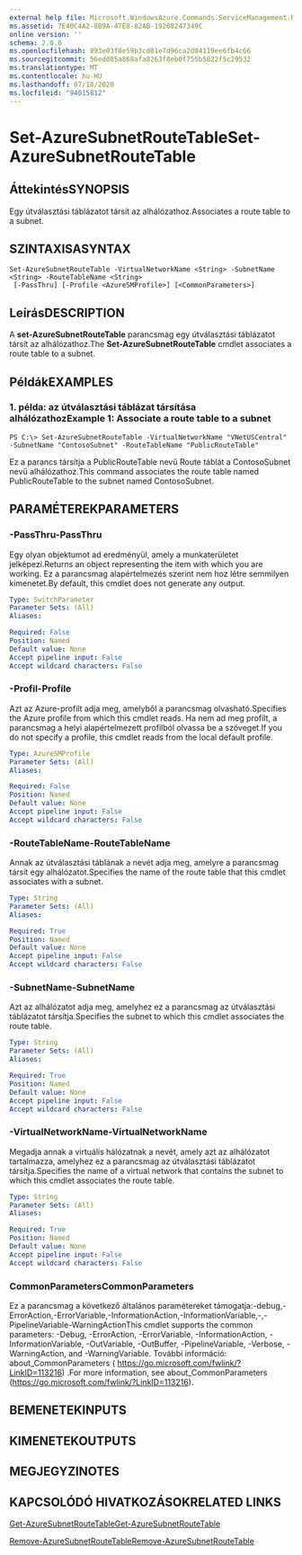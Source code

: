```yaml
---
external help file: Microsoft.WindowsAzure.Commands.ServiceManagement.Network.dll-Help.xml
ms.assetid: 7E40C4A2-8B9A-47E8-82AB-19208247349C
online version: ''
schema: 2.0.0
ms.openlocfilehash: 893e03f8e59b3cd01e7d96ca2d04119ee6fb4c66
ms.sourcegitcommit: 56ed085a868afa8263f8eb0f755b5822f5c29532
ms.translationtype: MT
ms.contentlocale: hu-HU
ms.lasthandoff: 07/18/2020
ms.locfileid: "94015812"
---
```

# <span data-ttu-id="29a51-101">Set-AzureSubnetRouteTable</span><span class="sxs-lookup"><span data-stu-id="29a51-101">Set-AzureSubnetRouteTable</span></span>

## <span data-ttu-id="29a51-102">Áttekintés</span><span class="sxs-lookup"><span data-stu-id="29a51-102">SYNOPSIS</span></span>
<span data-ttu-id="29a51-103">Egy útválasztási táblázatot társít az alhálózathoz.</span><span class="sxs-lookup"><span data-stu-id="29a51-103">Associates a route table to a subnet.</span></span>

## <span data-ttu-id="29a51-104">SZINTAXISA</span><span class="sxs-lookup"><span data-stu-id="29a51-104">SYNTAX</span></span>

```
Set-AzureSubnetRouteTable -VirtualNetworkName <String> -SubnetName <String> -RouteTableName <String>
 [-PassThru] [-Profile <AzureSMProfile>] [<CommonParameters>]
```

## <span data-ttu-id="29a51-105">Leírás</span><span class="sxs-lookup"><span data-stu-id="29a51-105">DESCRIPTION</span></span>
<span data-ttu-id="29a51-106">A **set-AzureSubnetRouteTable** parancsmag egy útválasztási táblázatot társít az alhálózathoz.</span><span class="sxs-lookup"><span data-stu-id="29a51-106">The **Set-AzureSubnetRouteTable** cmdlet associates a route table to a subnet.</span></span>

## <span data-ttu-id="29a51-107">Példák</span><span class="sxs-lookup"><span data-stu-id="29a51-107">EXAMPLES</span></span>

### <span data-ttu-id="29a51-108">1. példa: az útválasztási táblázat társítása alhálózathoz</span><span class="sxs-lookup"><span data-stu-id="29a51-108">Example 1: Associate a route table to a subnet</span></span>
```
PS C:\> Set-AzureSubnetRouteTable -VirtualNetworkName "VNetUSCentral" -SubnetName "ContosoSubnet" -RouteTableName "PublicRouteTable"
```

<span data-ttu-id="29a51-109">Ez a parancs társítja a PublicRouteTable nevű Route táblát a ContosoSubnet nevű alhálózathoz.</span><span class="sxs-lookup"><span data-stu-id="29a51-109">This command associates the route table named PublicRouteTable to the subnet named ContosoSubnet.</span></span>

## <span data-ttu-id="29a51-110">PARAMÉTEREK</span><span class="sxs-lookup"><span data-stu-id="29a51-110">PARAMETERS</span></span>

### <span data-ttu-id="29a51-111">-PassThru</span><span class="sxs-lookup"><span data-stu-id="29a51-111">-PassThru</span></span>
<span data-ttu-id="29a51-112">Egy olyan objektumot ad eredményül, amely a munkaterületet jelképezi.</span><span class="sxs-lookup"><span data-stu-id="29a51-112">Returns an object representing the item with which you are working.</span></span>
<span data-ttu-id="29a51-113">Ez a parancsmag alapértelmezés szerint nem hoz létre semmilyen kimenetet.</span><span class="sxs-lookup"><span data-stu-id="29a51-113">By default, this cmdlet does not generate any output.</span></span>

```yaml
Type: SwitchParameter
Parameter Sets: (All)
Aliases: 

Required: False
Position: Named
Default value: None
Accept pipeline input: False
Accept wildcard characters: False
```

### <span data-ttu-id="29a51-114">-Profil</span><span class="sxs-lookup"><span data-stu-id="29a51-114">-Profile</span></span>
<span data-ttu-id="29a51-115">Azt az Azure-profilt adja meg, amelyből a parancsmag olvasható.</span><span class="sxs-lookup"><span data-stu-id="29a51-115">Specifies the Azure profile from which this cmdlet reads.</span></span>
<span data-ttu-id="29a51-116">Ha nem ad meg profilt, a parancsmag a helyi alapértelmezett profilból olvassa be a szöveget.</span><span class="sxs-lookup"><span data-stu-id="29a51-116">If you do not specify a profile, this cmdlet reads from the local default profile.</span></span>

```yaml
Type: AzureSMProfile
Parameter Sets: (All)
Aliases: 

Required: False
Position: Named
Default value: None
Accept pipeline input: False
Accept wildcard characters: False
```

### <span data-ttu-id="29a51-117">-RouteTableName</span><span class="sxs-lookup"><span data-stu-id="29a51-117">-RouteTableName</span></span>
<span data-ttu-id="29a51-118">Annak az útválasztási táblának a nevét adja meg, amelyre a parancsmag társít egy alhálózatot.</span><span class="sxs-lookup"><span data-stu-id="29a51-118">Specifies the name of the route table that this cmdlet associates with a subnet.</span></span>

```yaml
Type: String
Parameter Sets: (All)
Aliases: 

Required: True
Position: Named
Default value: None
Accept pipeline input: False
Accept wildcard characters: False
```

### <span data-ttu-id="29a51-119">-SubnetName</span><span class="sxs-lookup"><span data-stu-id="29a51-119">-SubnetName</span></span>
<span data-ttu-id="29a51-120">Azt az alhálózatot adja meg, amelyhez ez a parancsmag az útválasztási táblázatot társítja.</span><span class="sxs-lookup"><span data-stu-id="29a51-120">Specifies the subnet to which this cmdlet associates the route table.</span></span>

```yaml
Type: String
Parameter Sets: (All)
Aliases: 

Required: True
Position: Named
Default value: None
Accept pipeline input: False
Accept wildcard characters: False
```

### <span data-ttu-id="29a51-121">-VirtualNetworkName</span><span class="sxs-lookup"><span data-stu-id="29a51-121">-VirtualNetworkName</span></span>
<span data-ttu-id="29a51-122">Megadja annak a virtuális hálózatnak a nevét, amely azt az alhálózatot tartalmazza, amelyhez ez a parancsmag az útválasztási táblázatot társítja.</span><span class="sxs-lookup"><span data-stu-id="29a51-122">Specifies the name of a virtual network that contains the subnet to which this cmdlet associates the route table.</span></span>

```yaml
Type: String
Parameter Sets: (All)
Aliases: 

Required: True
Position: Named
Default value: None
Accept pipeline input: False
Accept wildcard characters: False
```

### <span data-ttu-id="29a51-123">CommonParameters</span><span class="sxs-lookup"><span data-stu-id="29a51-123">CommonParameters</span></span>
<span data-ttu-id="29a51-124">Ez a parancsmag a következő általános paramétereket támogatja:-debug,-ErrorAction,-ErrorVariable,-InformationAction,-InformationVariable,-,-PipelineVariable-WarningAction</span><span class="sxs-lookup"><span data-stu-id="29a51-124">This cmdlet supports the common parameters: -Debug, -ErrorAction, -ErrorVariable, -InformationAction, -InformationVariable, -OutVariable, -OutBuffer, -PipelineVariable, -Verbose, -WarningAction, and -WarningVariable.</span></span> <span data-ttu-id="29a51-125">További információ: about_CommonParameters ( https://go.microsoft.com/fwlink/?LinkID=113216) .</span><span class="sxs-lookup"><span data-stu-id="29a51-125">For more information, see about_CommonParameters (https://go.microsoft.com/fwlink/?LinkID=113216).</span></span>

## <span data-ttu-id="29a51-126">BEMENETEK</span><span class="sxs-lookup"><span data-stu-id="29a51-126">INPUTS</span></span>

## <span data-ttu-id="29a51-127">KIMENETEK</span><span class="sxs-lookup"><span data-stu-id="29a51-127">OUTPUTS</span></span>

## <span data-ttu-id="29a51-128">MEGJEGYZI</span><span class="sxs-lookup"><span data-stu-id="29a51-128">NOTES</span></span>

## <span data-ttu-id="29a51-129">KAPCSOLÓDÓ HIVATKOZÁSOK</span><span class="sxs-lookup"><span data-stu-id="29a51-129">RELATED LINKS</span></span>

[<span data-ttu-id="29a51-130">Get-AzureSubnetRouteTable</span><span class="sxs-lookup"><span data-stu-id="29a51-130">Get-AzureSubnetRouteTable</span></span>](./Get-AzureSubnetRouteTable.md)

[<span data-ttu-id="29a51-131">Remove-AzureSubnetRouteTable</span><span class="sxs-lookup"><span data-stu-id="29a51-131">Remove-AzureSubnetRouteTable</span></span>](./Remove-AzureSubnetRouteTable.md)
